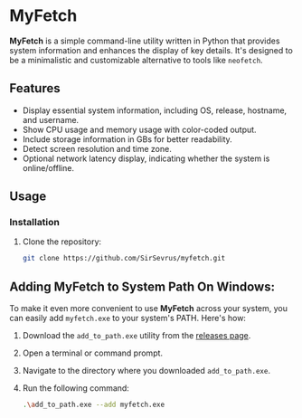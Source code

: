 # MyFetch

**MyFetch** is a simple command-line utility written in Python that provides system information and enhances the display of key details. It's designed to be a minimalistic and customizable alternative to tools like `neofetch`.

## Features

- Display essential system information, including OS, release, hostname, and username.
- Show CPU usage and memory usage with color-coded output.
- Include storage information in GBs for better readability.
- Detect screen resolution and time zone.
- Optional network latency display, indicating whether the system is online/offline.

## Usage

### Installation

1. Clone the repository:

   ```bash
   git clone https://github.com/SirSevrus/myfetch.git

## Adding MyFetch to System Path On Windows:

To make it even more convenient to use **MyFetch** across your system, you can easily add `myfetch.exe` to your system's PATH. Here's how:

1. Download the `add_to_path.exe` utility from the [releases page](https://github.com/SirSevrus/myfetch/releases).

2. Open a terminal or command prompt.

3. Navigate to the directory where you downloaded `add_to_path.exe`.

4. Run the following command:

   ```bash
   .\add_to_path.exe --add myfetch.exe
